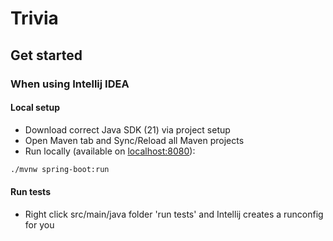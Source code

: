 # Trivia

## Get started

### When using Intellij IDEA

#### Local setup
- Download correct Java SDK (21) via project setup
- Open Maven tab and Sync/Reload all Maven projects
- Run locally (available on [localhost:8080](localhost:8080)):
```bash
./mvnw spring-boot:run
```


#### Run tests
- Right click src/main/java folder 'run tests' and Intellij creates a runconfig for you
